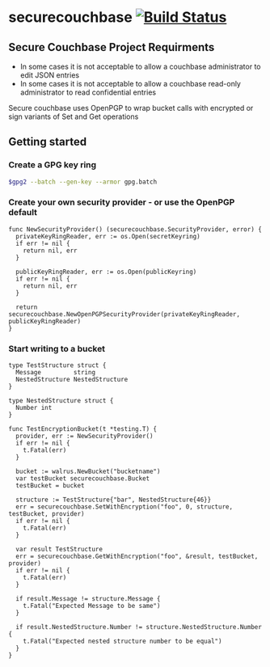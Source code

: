 securecouchbase [![Build Status](https://drone.io/github.com/andrewwebber/securecouchbase/status.png)](https://drone.io/github.com/andrewwebber/securecouchbase/latest)
===============

## Secure Couchbase Project Requirments

- In some cases it is not acceptable to allow a couchbase administrator to edit JSON entries
- In some cases it is not acceptable to allow a couchbase read-only administrator to read confidential entries

Secure couchbase uses OpenPGP to wrap bucket calls with encrypted or sign variants of Set and Get operations

## Getting started

### Create a GPG key ring
```sh
$gpg2 --batch --gen-key --armor gpg.batch
```

### Create your own security provider - or use the OpenPGP default
```golang
func NewSecurityProvider() (securecouchbase.SecurityProvider, error) {
  privateKeyRingReader, err := os.Open(secretKeyring)
  if err != nil {
    return nil, err
  }

  publicKeyRingReader, err := os.Open(publicKeyring)
  if err != nil {
    return nil, err
  }

  return securecouchbase.NewOpenPGPSecurityProvider(privateKeyRingReader, publicKeyRingReader)
}
```


### Start writing to a bucket
```golang
type TestStructure struct {
  Message         string
  NestedStructure NestedStructure
}

type NestedStructure struct {
  Number int
}

func TestEncryptionBucket(t *testing.T) {
  provider, err := NewSecurityProvider()
  if err != nil {
    t.Fatal(err)
  }

  bucket := walrus.NewBucket("bucketname")
  var testBucket securecouchbase.Bucket
  testBucket = bucket

  structure := TestStructure{"bar", NestedStructure{46}}
  err = securecouchbase.SetWithEncryption("foo", 0, structure, testBucket, provider)
  if err != nil {
    t.Fatal(err)
  }

  var result TestStructure
  err = securecouchbase.GetWithEncryption("foo", &result, testBucket, provider)
  if err != nil {
    t.Fatal(err)
  }

  if result.Message != structure.Message {
    t.Fatal("Expected Message to be same")
  }

  if result.NestedStructure.Number != structure.NestedStructure.Number {
    t.Fatal("Expected nested structure number to be equal")
  }
}
```
